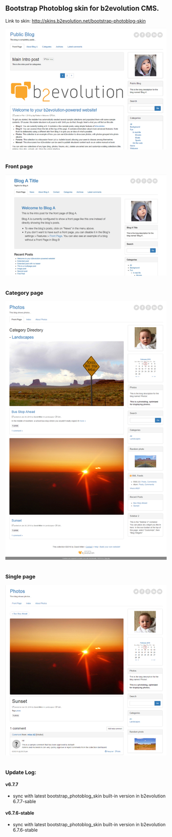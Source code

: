 ## Bootstrap Photoblog skin for b2evolution CMS.

Link to skin: http://skins.b2evolution.net/bootstrap-photoblog-skin

<img src="skinshot.png"/><br/><br/>
### Front page
<img src="skinshot_front.jpg"/><br/><br/>
### Category page
<img src="skinshot_catdir.jpg"/><br/><br/>
### Single page
<img src="skinshot_single.jpg"/><br/><br/>

### Update Log:

#### v6.7.7
- sync with latest bootstrap_photoblog_skin built-in version in b2evolution 6.7.7-sable

#### v6.7.6-stable
- sync with latest bootstrap_photoblog_skin built-in version in b2evolution 6.7.6-stable

